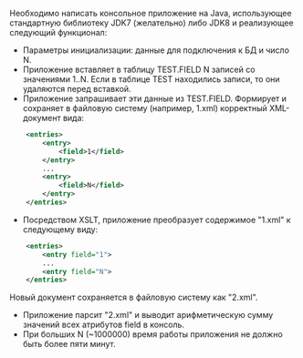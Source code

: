 Необходимо написать консольное приложение на Java, использующее стандартную библиотеку JDK7 (желательно) либо JDK8 и реализующее следующий функционал:
- Параметры инициализации: данные для подключения к БД и число N.
- Приложение вставляет в таблицу TEST.FIELD N записей со значениями 1..N. Если в таблице TEST находились записи, то они удаляются перед вставкой.
- Приложение запрашивает эти данные из TEST.FIELD. Формирует и сохраняет в файловую систему (например, 1.xml) корректный XML-документ вида:
```XML
	<entries>
		<entry>
			<field>1</field>
		</entry>
		...
		<entry>
			<field>N</field>
		</entry>
	</entries>
```	
- Посредством XSLT, приложение преобразует содержимое "1.xml" к следующему виду:
```XML
	<entries>
		<entry field="1">
		...
		<entry field="N">
	</entries>
```	
  Новый документ сохраняется в файловую систему как "2.xml".
- Приложение парсит "2.xml" и выводит арифметическую сумму значений всех атрибутов field в консоль. 
- При больших N (~1000000) время работы приложения не должно быть более пяти минут.
